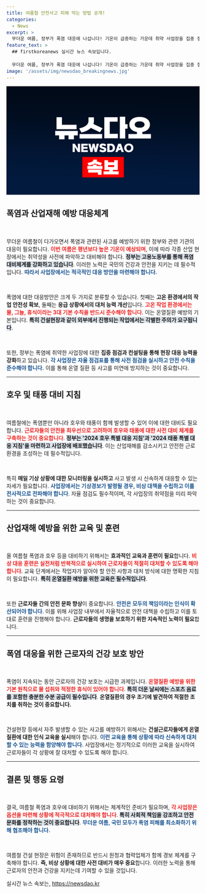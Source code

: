 ```yaml
---
title: 여름철 안전사고 피해 막는 방법 공개!
categories:
  - News
excerpt: >
  무더운 여름, 정부가 폭염 대응에 나섭니다! 기온이 급증하는 가운데 취약 사업장을 집중 점검하고, 안전수칙 준수를 강력히 촉구하는 한편, 근로자들의 건강을 보호하기 위한 다양한 조치도 시행됩니다. 폭염 속 안전한 작업 환경을 위한 대책을 알아보세요!
feature_text: >
  ## firstkoreanews 실시간 뉴스 속보입니다.

  무더운 여름, 정부가 폭염 대응에 나섭니다! 기온이 급증하는 가운데 취약 사업장을 집중 점검하고, 안전수칙 준수를 강력히 촉구하는 한편, 근로자들의 건강을 보호하기 위한 다양한 조치도 시행됩니다. 폭염 속 안전한 작업 환경을 위한 대책을 알아보세요!
image: '/assets/img/newsdao_breakingnews.jpg'
---
```


<p><img src="/assets/img/newsdao_breakingnews.jpg" alt="firstkoreanews 속보" /></p>

<h2 data-ke-size="size26">폭염과 산업재해 예방 대응체계</h2>

<p data-ke-size="size16">&nbsp;</p>

<p>무더운 여름철이 다가오면서 폭염과 관련된 사고를 예방하기 위한 정부와 관련 기관의 대응이 필요합니다. <b><span style="color: #ee2323;">이번 여름은 평년보다 높은 기온이 예상되며</span></b>, 이에 따라 각종 산업 현장에서는 취약성을 사전에 파악하고 대비해야 합니다. <b><span style="background-color: #21538527;">정부는 고용노동부를 통해 폭염 대비체계를 강화하고 있습니다</span></b>. 이러한 노력은 국민의 건강과 안전을 지키는 데 필수적입니다. <b><span style="color: #1a5490;">따라서 사업장에서는 적극적인 대응 방안을 마련해야 합니다.</span></b></p>

<p data-ke-size="size16">&nbsp;</p>

<p>폭염에 대한 대응방안은 크게 두 가지로 분류할 수 있습니다. 첫째는 <b>고온 환경에서의 작업 안전성 확보</b>, 둘째는 <b>응급 상황에서의 대처 능력 개선</b>입니다. <b><span style="color: #ee2323;">고온 작업 환경에서는 물, 그늘, 휴식이라는 3대 기본 수칙을 반드시 준수해야 합니다</span></b>. 이는 온열질환 예방의 기본입니다. <b><span style="background-color: #21538527;">특히 건설현장과 같이 외부에서 진행되는 작업에서는 각별한 주의가 요구됩니다</span></b>.</p>

<p data-ke-size="size16">&nbsp;</p>

<p>또한, 정부는 폭염에 취약한 사업장에 대한 <b>집중 점검과 컨설팅을 통해 현장 대응 능력을 강화</b>하고 있습니다. <b><span style="color: #1a5490;">각 사업장은 자율 점검표를 통해 사전 점검을 실시하고 안전 수칙을 준수해야 합니다.</span></b> 이를 통해 온열 질환 등 사고를 미연에 방지하는 것이 중요합니다.</p>

<hr>

<h2 data-ke-size="size26">호우 및 태풍 대비 지침</h2>

<p data-ke-size="size16">&nbsp;</p>

<p>여름철에는 폭염뿐만 아니라 호우와 태풍이 함께 발생할 수 있어 이에 대한 대비도 필요합니다. <b><span style="color: #ee2323;">근로자들의 안전을 최우선으로 고려하여 호우와 태풍에 대한 사전 대비 체계를 구축하는 것이 중요합니다</span></b>. <b><span style="background-color: #21538527;">정부는 '2024 호우 특별 대응 지침'과 '2024 태풍 특별 대응 지침'을 마련하고 사업장에 배포했습니다</span></b>. 이는 산업재해를 감소시키고 안전한 근로환경을 조성하는 데 필수적입니다.</p>

<p data-ke-size="size16">&nbsp;</p>

<p>특히 <b>매일 기상 상황에 대한 모니터링을 실시하고</b> 사고 발생 시 신속하게 대응할 수 있는 자세가 필요합니다. <b><span style="color: #1a5490;">사업장에서는 기상경보가 발령될 경우, 비상 대책을 수립하고 이를 전사적으로 전파해야 합니다</span></b>. 자율 점검도 필수적이며, 각 사업장의 취약점을 미리 파악하는 것이 중요합니다.</p>

<hr>

<h2 data-ke-size="size26">산업재해 예방을 위한 교육 및 훈련</h2>

<p data-ke-size="size16">&nbsp;</p>

<p>올 여름철 폭염과 호우 등을 대비하기 위해서는 <b>효과적인 교육과 훈련이 필요</b>합니다. <b><span style="color: #ee2323;">비상 대응 훈련은 실전처럼 반복적으로 실시하여 근로자들이 적절히 대처할 수 있도록 해야 합니다</span></b>. 교육 단계에서는 작업자가 알아야 할 안전 사항과 대처 방식에 대한 명확한 지침이 필요합니다. <b><span style="background-color: #21538527;">특히 온열질환 예방을 위한 교육은 필수적입니다</span></b>.</p>

<p data-ke-size="size16">&nbsp;</p>

<p>또한 <b>근로자들 간의 안전 문화 향상</b>이 중요합니다. <b><span style="color: #1a5490;">안전은 모두의 책임이라는 인식이 확산되어야 합니다</span></b>. 이를 위해 사업장 내부에서 자율적으로 안전 대책을 수립하고 이를 토대로 훈련을 진행해야 합니다. <b>근로자들의 생명을 보호하기 위한 지속적인 노력이 필요</b>합니다.</p>

<hr>

<h2 data-ke-size="size26">폭염 대응을 위한 근로자의 건강 보호 방안</h2>

<p data-ke-size="size16">&nbsp;</p>

<p>폭염이 지속되는 동안 근로자의 건강 보호는 시급한 과제입니다. <b><span style="color: #ee2323;">온열질환 예방을 위한 기본 원칙으로 물 섭취와 적정한 휴식이 있어야 합니다</span></b>. <b><span style="background-color: #21538527;">특히 더운 날씨에는 스포츠 음료를 포함한 충분한 수분 공급이 필수입니다</span></b>. <b>온열질환의 경우 조기에 발견하여 적절한 조치를 취하는 것이 중요합니다.</b></p>

<p data-ke-size="size16">&nbsp;</p>

<p>건설현장 등에서 자주 발생할 수 있는 사고를 예방하기 위해서는 <b>건설근로자들에게 온열질환에 대한 인식 교육을 실시</b>해야 합니다. <b><span style="color: #1a5490;">이런 교육을 통해 상황에 따라 신속하게 대처할 수 있는 능력을 함양해야 합니다</span></b>. 사업장에서는 정기적으로 이러한 교육을 실시하여 근로자들이 각 상황에 잘 대처할 수 있도록 해야 합니다.</p>

<hr>

<h2 data-ke-size="size26">결론 및 행동 요령</h2>

<p data-ke-size="size16">&nbsp;</p>

<p>결국, 여름철 폭염과 호우에 대비하기 위해서는 체계적인 준비가 필요하며, <b><span style="color: #ee2323;">각 사업장은 옵션을 마련해 상황에 적극적으로 대처해야 합니다</span></b>. <b><span style="background-color: #21538527;">특히 사회적 책임을 강조하고 안전 문화를 정착하는 것이 중요합니다</span></b>. <b><span style="color: #1a5490;">무더운 여름, 국민 모두가 폭염 피해를 최소화하기 위해 협조해야 합니다.</span></b></p>

<p data-ke-size="size16">&nbsp;</p>

<p>여름철 건설 현장은 위험이 존재하므로 반드시 원청과 협력업체가 함께 경보 체계를 구축해야 합니다. <b>즉, 비상 상황에 대한 사전 대비가 매우 중요</b>합니다. 이러한 노력을 통해 근로자의 안전과 건강을 지키는데 기여할 수 있을 것입니다.</p>
실시간 뉴스 속보는, <a href="https://newsdao.kr" rel="dofollow">https://newsdao.kr</a>


